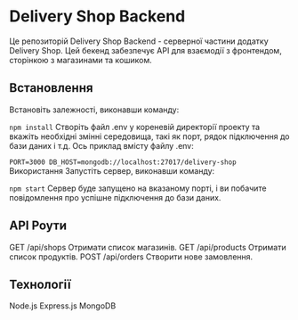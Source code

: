 # Delivery Shop Backend

Це репозиторій Delivery Shop Backend - серверної частини додатку Delivery Shop. Цей бекенд забезпечує API для взаємодії з фронтендом, сторінкою з магазинами та кошиком.

## Встановлення

Встановіть залежності, виконавши команду:

``npm install``
Створіть файл .env у кореневій директорії проекту та вкажіть необхідні змінні середовища, такі як порт, рядок підключення до бази даних і т.д. Ось приклад вмісту файлу .env:

``PORT=3000
DB_HOST=mongodb://localhost:27017/delivery-shop``
Використання
Запустіть сервер, виконавши команду:

``npm start``
Сервер буде запущено на вказаному порті, і ви побачите повідомлення про успішне підключення до бази даних.

## API Роути
GET /api/shops
Отримати список магазинів.
GET /api/products
Отримати список продуктів.
POST /api/orders
Створити нове замовлення.
## Технології
Node.js
Express.js
MongoDB
